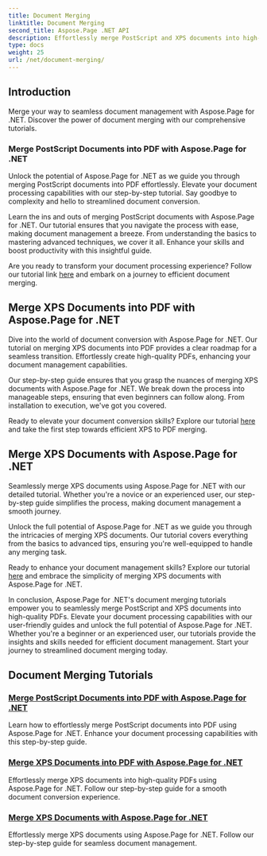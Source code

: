 ```yaml
---
title: Document Merging
linktitle: Document Merging
second_title: Aspose.Page .NET API
description: Effortlessly merge PostScript and XPS documents into high-quality PDFs using Aspose.Page for .NET. Enhance your document processing with our step-by-step tutorials.
type: docs
weight: 25
url: /net/document-merging/
---
```

## Introduction

Merge your way to seamless document management with Aspose.Page for .NET. Discover the power of document merging with our comprehensive tutorials.

### Merge PostScript Documents into PDF with Aspose.Page for .NET
Unlock the potential of Aspose.Page for .NET as we guide you through merging PostScript documents into PDF effortlessly. Elevate your document processing capabilities with our step-by-step tutorial. Say goodbye to complexity and hello to streamlined document conversion.

Learn the ins and outs of merging PostScript documents with Aspose.Page for .NET. Our tutorial ensures that you navigate the process with ease, making document management a breeze. From understanding the basics to mastering advanced techniques, we cover it all. Enhance your skills and boost productivity with this insightful guide.

Are you ready to transform your document processing experience? Follow our tutorial link [here](./merge-postscript-documents-into-pdf/) and embark on a journey to efficient document merging.

## Merge XPS Documents into PDF with Aspose.Page for .NET
Dive into the world of document conversion with Aspose.Page for .NET. Our tutorial on merging XPS documents into PDF provides a clear roadmap for a seamless transition. Effortlessly create high-quality PDFs, enhancing your document management capabilities.

Our step-by-step guide ensures that you grasp the nuances of merging XPS documents with Aspose.Page for .NET. We break down the process into manageable steps, ensuring that even beginners can follow along. From installation to execution, we've got you covered.

Ready to elevate your document conversion skills? Explore our tutorial [here](./merge-xps-documents-into-pdf/) and take the first step towards efficient XPS to PDF merging.

## Merge XPS Documents with Aspose.Page for .NET
Seamlessly merge XPS documents using Aspose.Page for .NET with our detailed tutorial. Whether you're a novice or an experienced user, our step-by-step guide simplifies the process, making document management a smooth journey.

Unlock the full potential of Aspose.Page for .NET as we guide you through the intricacies of merging XPS documents. Our tutorial covers everything from the basics to advanced tips, ensuring you're well-equipped to handle any merging task.

Ready to enhance your document management skills? Explore our tutorial [here](./merge-xps-documents/) and embrace the simplicity of merging XPS documents with Aspose.Page for .NET.

In conclusion, Aspose.Page for .NET's document merging tutorials empower you to seamlessly merge PostScript and XPS documents into high-quality PDFs. Elevate your document processing capabilities with our user-friendly guides and unlock the full potential of Aspose.Page for .NET. Whether you're a beginner or an experienced user, our tutorials provide the insights and skills needed for efficient document management. Start your journey to streamlined document merging today.
## Document Merging Tutorials
### [Merge PostScript Documents into PDF with Aspose.Page for .NET](./merge-postscript-documents-into-pdf/)
Learn how to effortlessly merge PostScript documents into PDF using Aspose.Page for .NET. Enhance your document processing capabilities with this step-by-step guide.
### [Merge XPS Documents into PDF with Aspose.Page for .NET](./merge-xps-documents-into-pdf/)
Effortlessly merge XPS documents into high-quality PDFs using Aspose.Page for .NET. Follow our step-by-step guide for a smooth document conversion experience.
### [Merge XPS Documents with Aspose.Page for .NET](./merge-xps-documents/)
Effortlessly merge XPS documents using Aspose.Page for .NET. Follow our step-by-step guide for seamless document management.